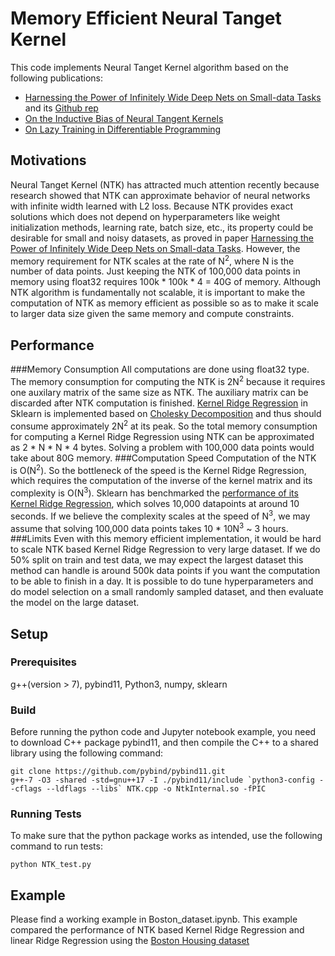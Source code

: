 # Memory Efficient Neural Tanget Kernel
This code implements Neural Tanget Kernel algorithm based on the following publications:
* [Harnessing the Power of Infinitely Wide Deep Nets on Small-data Tasks](https://arxiv.org/abs/1910.01663) and its [Github rep](https://github.com/LeoYu/neural-tangent-kernel-UCI)
* [On the Inductive Bias of Neural Tangent Kernels](https://arxiv.org/abs/1905.12173)
* [On Lazy Training in Differentiable Programming](https://arxiv.org/abs/1812.07956)
## Motivations
Neural Tanget Kernel (NTK) has attracted much attention recently because research showed that NTK can approximate behavior of neural networks with infinite width learned with L2 loss. Because NTK provides exact solutions which does not depend on hyperparameters like weight initialization methods, learning rate, batch size, etc., its property could be desirable for small and noisy datasets, as proved in paper [Harnessing the Power of Infinitely Wide Deep Nets on Small-data Tasks](https://arxiv.org/abs/1910.01663). However, the memory requirement for NTK scales at the rate of N<sup>2</sup>, where N is the number of data points. Just keeping the NTK of 100,000 data points in memory using float32 requires 100k * 100k * 4 = 40G of memory. Although NTK algorithm is fundamentally not scalable, it is important to make the computation of NTK as memory efficient as possible so as to make it scale to larger data size given the same memory and compute constraints.
## Performance
###Memory Consumption
All computations are done using float32 type. The memory consumption for computing the NTK is 2N<sup>2</sup> because it requires one auxilary matrix of the same size as NTK. The auxiliary matrix can be discarded after NTK computation is finished. [Kernel Ridge Regression](https://www.ics.uci.edu/~welling/classnotes/papers_class/Kernel-Ridge.pdf) in Sklearn is implemented based on [Cholesky Decomposition](https://github.com/scikit-learn/scikit-learn/blob/c79a5b4194de6fe4b7b64396999352e38170cf57/sklearn/linear_model/_ridge.py#L159) and thus should consume approximately 2N<sup>2</sup> at its peak. So the total memory consumption for computing a Kernel Ridge Regression using NTK can be approximated as 2 * N * N * 4 bytes. Solving a problem with 100,000 data points would take about 80G memory.
###Computation Speed
Computation of the NTK is O(N<sup>2</sup>). So the bottleneck of the speed is the Kernel Ridge Regression, which requires the computation of the inverse of the kernel matrix and its complexity is O(N<sup>3</sup>). Sklearn has benchmarked the [performance of its Kernel Ridge Regression](https://scikit-learn.org/stable/auto_examples/plot_kernel_ridge_regression.html), which solves 10,000 datapoints at around 10 seconds. If we believe the complexity scales at the speed of N<sup>3</sup>, we may assume that solving 100,000 data points takes 10 * 10N<sup>3</sup> ~ 3 hours.
###Limits
Even with this memory efficient implementation, it would be hard to scale NTK based Kernel Ridge Regression to very large dataset. If we do 50% split on train and test data, we may expect the largest dataset this method can handle is around 500k data points if you want the computation to be able to finish in a day. It is possible to do tune hyperparameters and do model selection on a small randomly sampled dataset, and then evaluate the model on the large dataset.
## Setup
### Prerequisites
g++(version > 7), pybind11, Python3, numpy, sklearn
### Build
Before running the python code and Jupyter notebook example, you need to download C++ package pybind11, and then compile the C++ to a shared library using the following command:
```
git clone https://github.com/pybind/pybind11.git
g++-7 -O3 -shared -std=gnu++17 -I ./pybind11/include `python3-config --cflags --ldflags --libs` NTK.cpp -o NtkInternal.so -fPIC
```
### Running Tests
To make sure that the python package works as intended, use the following command to run tests:
```
python NTK_test.py
```
## Example
Please find a working example in Boston_dataset.ipynb. This example compared the performance of NTK based Kernel Ridge Regression and linear Ridge Regression using the [Boston Housing dataset](https://www.cs.toronto.edu/~delve/data/boston/bostonDetail.html)
